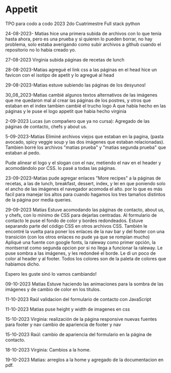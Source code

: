 # Appetit
TPO para codo a codo 2023 2do Cuatrimestre Full stack python

24-08-2023- Matias
hice una primera subida de archivos con lo que tenía hasta ahora, pero es una prueba y si quieren lo pueden borrar, no hay problema, 
solo estaba averigando como subir archivos a github cuando el repositorio no lo habia creado yo.

27-08-2023 Virginia
subida páginas de recetas de lunch 

28-08-2023-Matias
agregué el link css a las páginas en el head
hice un favicon con el isotipo de apetit y lo agregué al head

29-08-2023-Matias
estuve subiendo las páginas de los desyunos!

30_08_2023-Matias
cambié algunos textos alternativos de las imágenes que me quedaron mal al crear las páginas de los postres, y otros que estaban en el index
tambien cambié el trucho logo A que había hecho en las páginas y le puse el logo appetit que habia hecho virginia

2-09-2023 Lucas (un compañero que ya no cursa):
Agregado de las páginas de contacto, chefs y about us.

5-09-2023-Matias
Eliminé archivos viejos que estaban en la pagina, (pasta avocado, spicy veggie soup y las dos imágenes que estaban relacionadas). 
Tambien borré los archivos "matias prueba" y "matias segunda prueba" que estaban al pedo.

Pude alinear el logo y el slogan con el nav, metiendo el nav en el header y acomodándolo por CSS.
lo pasé a todas las páginas.

23-09-2023-Matias
pude agregar enlaces "More recipes" a la páginas de recetas, a las de lunch, breakfast, dessert, index, y lei en que poniendo solo el ancho de las imágenes el navegador acomoda el alto.
por lo que es más facil para manejar los altos para cuando hagamos los tres tamaños distintos de la página por media queries.

29-09-2023 Matias
Estuve acomodando las páginas de contacto, about us, y chefs, con lo mínimo de CSS para dejarlas centradas. 
Al formulario de contacto le puse el fondo de color y bordes redondeados.
Estuve separando parte del código CSS en otros archivos CSS. 
También le encontré la vuelta para poner los enlaces de la nav bar y del footer con una transición (con los otros enlaces no pude ya que se rompían mucho)
Apliqué una fuente con google fonts, la raleway como primer opción, la montserrat como segunda opcion por si no llega a funcionar la raleway.
Le puse sombra a las imágenes, y les redondeé el borde.
Le di un poco de color al header y al footer.
Todos los colores son de la paleta de colores que habiamos dicho.

Espero les guste sinó lo vamos cambiando!

09-10-2023 Matias
Estuve haciendo las animaciones para la sombra de las imágenes y de cambio de color en los titulos.

11-10-2023 Raúl
validacion del formulario de contacto con JavaScript

11-10-2023 Matias
puse height y width de imagenes en css

15-10-2023 Virginia:
realización de la página responsive 
nuevas fuentes para footer y nav
cambio de apariencia de footer y nav

15-10-2023 Raúl:
cambio de apariencia del formulario en la página de contacto.

18-10-2023 Virginia:
Cambios a la home.

19-10-2023 Matias:
arreglos a la home y agregado de la documentacion en pdf.